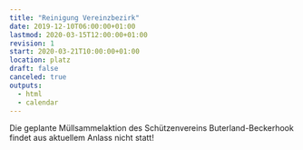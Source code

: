 ```yaml
---
title: "Reinigung Vereinzbezirk"
date: 2019-12-10T06:00:00+01:00
lastmod: 2020-03-15T12:00:00+01:00
revision: 1
start: 2020-03-21T10:00:00+01:00
location: platz
draft: false
canceled: true
outputs:
  - html
  - calendar
---
```

Die geplante Müllsammelaktion des Schützenvereins Buterland-Beckerhook
findet aus aktuellem Anlass nicht statt!
